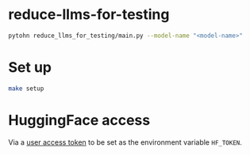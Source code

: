 # reduce-llms-for-testing

```bash
pytohn reduce_llms_for_testing/main.py --model-name "<model-name>"
```

# Set up

```bash
make setup
```

# HuggingFace access

Via a [user access token](https://huggingface.co/docs/hub/en/security-tokens) to be set as the environment variable `HF_TOKEN`.

